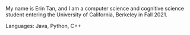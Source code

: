 My name is Erin Tan, and I am a computer science and cognitive science student entering the University of California, Berkeley in Fall 2021. 

Languages: Java, Python, C++
